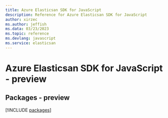 ```yaml
---
title: Azure Elasticsan SDK for JavaScript
description: Reference for Azure Elasticsan SDK for JavaScript
author: xirzec
ms.author: jeffish
ms.data: 03/23/2023
ms.topic: reference
ms.devlang: javascript
ms.service: elasticsan
---
```

# Azure Elasticsan SDK for JavaScript - preview
## Packages - preview
[!INCLUDE [packages](elasticsan-index.md)]